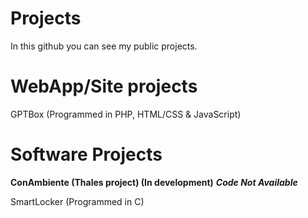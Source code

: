 # Projects
In this github you can see my public projects.
# WebApp/Site projects
GPTBox (Programmed in PHP, HTML/CSS & JavaScript)

# Software Projects
**ConAmbiente (Thales project) (In development)** ***Code Not Available***


SmartLocker (Programmed in C)
